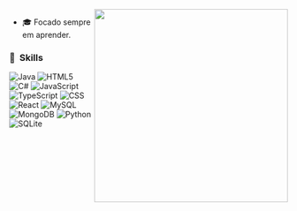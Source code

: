 <img src="https://user-images.githubusercontent.com/59892753/122819440-d97f2e80-d2b0-11eb-87dd-0d6737de5452.png" width="350px" align="right">



- 🎓 Focado sempre em aprender.

<h3> 📌 &nbsp;Skills </h3>

![Java](https://img.shields.io/badge/Java-ED8B00?style=for-the-badge&logo=java&logoColor=white)
![HTML5](https://img.shields.io/badge/HTML5-E34F26?style=for-the-badge&logo=html5&logoColor=white)
![C#](https://img.shields.io/badge/csharp-20232A?style=for-the-badge&logo=csharp)
![JavaScript](https://img.shields.io/badge/javascript-20232A?style=for-the-badge&logo=javascript)
![TypeScript](https://img.shields.io/badge/typescript-20232A?style=for-the-badge&logo=typescript)
![CSS](https://img.shields.io/badge/CSS3-1572B6?style=for-the-badge&logo=css3&logoColor=white)
![React](https://img.shields.io/badge/React-20232A?style=for-the-badge&logo=react&logoColor=61DAFB)
![MySQL](https://img.shields.io/badge/MySQL-00000F?style=for-the-badge&logo=mysql&logoColor=white)
![MongoDB](https://img.shields.io/badge/mongodb-20232A?style=for-the-badge&logo=mongodb)
![Python](https://img.shields.io/badge/python-20232A?style=for-the-badge&logo=python)
![SQLite](https://camo.githubusercontent.com/932123bf240349f3785c02228b113b06299079e8740f480c767e8335fd6d752a/68747470733a2f2f696d672e736869656c64732e696f2f62616467652f53514c6974652d3037343035453f7374796c653d666f722d7468652d6261646765266c6f676f3d73716c697465266c6f676f436f6c6f723d7768697465)

